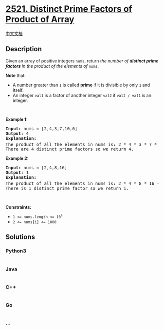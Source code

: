 # [2521. Distinct Prime Factors of Product of Array](https://leetcode.com/problems/distinct-prime-factors-of-product-of-array)

[中文文档](/solution/2500-2599/2521.Distinct%20Prime%20Factors%20of%20Product%20of%20Array/README.md)

## Description

<p>Given an array of positive integers <code>nums</code>, return <em>the number of <strong>distinct prime factors</strong> in the product of the elements of</em> <code>nums</code>.</p>

<p><strong>Note</strong> that:</p>

<ul>
	<li>A number greater than <code>1</code> is called <strong>prime</strong> if it is divisible by only <code>1</code> and itself.</li>
	<li>An integer <code>val1</code> is a factor of another integer <code>val2</code> if <code>val2 / val1</code> is an integer.</li>
</ul>

<p>&nbsp;</p>
<p><strong class="example">Example 1:</strong></p>

<pre>
<strong>Input:</strong> nums = [2,4,3,7,10,6]
<strong>Output:</strong> 4
<strong>Explanation:</strong>
The product of all the elements in nums is: 2 * 4 * 3 * 7 * 10 * 6 = 10080 = 2<sup>5</sup> * 3<sup>2</sup> * 5 * 7.
There are 4 distinct prime factors so we return 4.
</pre>

<p><strong class="example">Example 2:</strong></p>

<pre>
<strong>Input:</strong> nums = [2,4,8,16]
<strong>Output:</strong> 1
<strong>Explanation:</strong>
The product of all the elements in nums is: 2 * 4 * 8 * 16 = 1024 = 2<sup>10</sup>.
There is 1 distinct prime factor so we return 1.
</pre>

<p>&nbsp;</p>
<p><strong>Constraints:</strong></p>

<ul>
	<li><code>1 &lt;= nums.length &lt;= 10<sup>4</sup></code></li>
	<li><code>2 &lt;= nums[i] &lt;= 1000</code></li>
</ul>


## Solutions

<!-- tabs:start -->

### **Python3**

```python

```

### **Java**

```java

```

### **C++**

```cpp

```

### **Go**

```go

```

### **...**

```

```

<!-- tabs:end -->